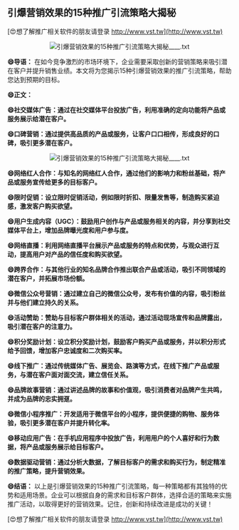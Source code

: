 ## **引爆营销效果的15种推广引流策略大揭秘**

[😍想了解推广相关软件的朋友请登录 http://www.vst.tw](http://www.vst.tw)

 <center><img src="https://vst.tw/MP4/tuiguang/png/3.png" alt="引爆营销效果的15种推广引流策略大揭秘____.txt"></center>

**😄导语：**
在如今竞争激烈的市场环境下，企业需要采取创新的营销策略来吸引潜在客户并提升销售业绩。本文将为您揭示15种引爆营销效果的推广引流策略，帮助您达到预期的目标。

**😄正文：**

**😄社交媒体广告：通过在社交媒体平台投放广告，利用准确的定向功能将产品或服务展示给潜在客户。**

**😄口碑营销：通过提供高品质的产品或服务，让客户口口相传，形成良好的口碑，吸引更多潜在客户。**

 <center><img src="https://vst.tw/MP4/tuiguang/png/4.png" alt="引爆营销效果的15种推广引流策略大揭秘____.txt"></center>

**😄网络红人合作：与知名的网络红人合作，通过他们的影响力和粉丝基础，将产品或服务宣传给更多的目标客户。**

**😄限时促销：设立限时促销活动，例如限时折扣、限量发售等，制造购买紧迫感，激发客户购买欲望。**

**😄用户生成内容（UGC）：鼓励用户创作与产品或服务相关的内容，并分享到社交媒体平台上，增加品牌曝光度和用户参与度。**

**😄网络直播：利用网络直播平台展示产品或服务的特点和优势，与观众进行互动，提高用户对产品的信任度和购买欲望。**

**😄跨界合作：与其他行业的知名品牌合作推出联合产品或活动，吸引不同领域的潜在客户，并拓展市场份额。**

**😄微信公众号营销：通过建立自己的微信公众号，发布有价值的内容，吸引粉丝并与他们建立持久的关系。**

**😄活动赞助：赞助与目标客户群体相关的活动，通过活动现场宣传和品牌露出，吸引潜在客户的注意力。**

**😄积分奖励计划：设立积分奖励计划，鼓励客户购买产品或服务，并以积分形式给予回馈，增加客户忠诚度和二次购买率。**

**😄线下推广：通过传统媒体广告、展览会、路演等方式，在线下推广产品或服务，与潜在客户面对面交流，建立信任关系。**

**😄品牌故事营销：通过讲述品牌的故事和价值观，吸引消费者对品牌产生共鸣，并成为品牌的忠实拥趸。**

**😄微信小程序推广：开发适用于微信平台的小程序，提供便捷的购物、服务体验，吸引更多潜在客户并提升转化率。**

**😄移动应用广告：在手机应用程序中投放广告，利用用户的个人喜好和行为数据，将产品或服务展示给目标客户。**

**😄数据驱动营销：通过分析大数据，了解目标客户的需求和购买行为，制定精准的推广策略，提升营销效果。**

**😄结语：**
以上是引爆营销效果的15种推广引流策略，每一种策略都有其独特的优势和适用场景。企业可以根据自身的需求和目标客户群体，选择合适的策略来实施推广活动，以取得更好的营销效果。记住，创新和持续改进是成功的关键！

[😍想了解推广相关软件的朋友请登录 http://www.vst.tw](http://www.vst.tw)




